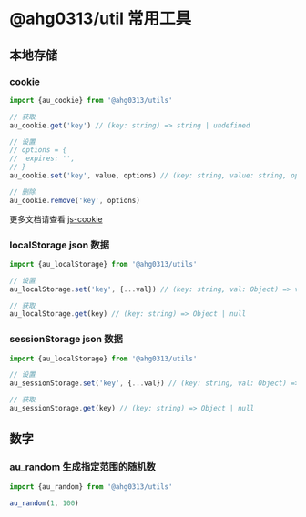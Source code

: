 # @ahg0313/util 常用工具

## 本地存储
### cookie 
```javascript
import {au_cookie} from '@ahg0313/utils'

// 获取 
au_cookie.get('key') // (key: string) => string | undefined

// 设置
// options = {
//  expires: '',
// }
au_cookie.set('key', value, options) // (key: string, value: string, options: Object) => void

// 删除
au_cookie.remove('key', options)
```
更多文档请查看 [js-cookie](https://github.com/js-cookie/js-cookie)

### localStorage json 数据
```javascript
import {au_localStorage} from '@ahg0313/utils'

// 设置
au_localStorage.set('key', {...val}) // (key: string, val: Object) => void

// 获取
au_localStorage.get(key) // (key: string) => Object | null
```

### sessionStorage json 数据
```javascript
import {au_localStorage} from '@ahg0313/utils'

// 设置
au_sessionStorage.set('key', {...val}) // (key: string, val: Object) => void

// 获取
au_sessionStorage.get(key) // (key: string) => Object | null
```

## 数字

### au_random 生成指定范围的随机数
```javascript
import {au_random} from '@ahg0313/utils'

au_random(1, 100)
```
